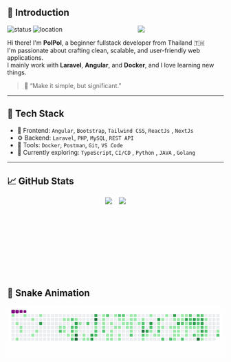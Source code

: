 ## 👋 Introduction

<!-- Profile GIF -->
<img align='right' src='https://user-images.githubusercontent.com/5713670/87202985-820dcb80-c2b6-11ea-9f56-7ec461c497c3.gif' width='200"'>

![status](https://img.shields.io/badge/status-active-brightgreen)
![location](https://img.shields.io/badge/location-Thailand-ff69b4)


Hi there! I'm **PolPol**, a beginner fullstack developer from Thailand 🇹🇭  
I'm passionate about crafting clean, scalable, and user-friendly web applications.  
I mainly work with **Laravel**, **Angular**, and **Docker**, and I love learning new things.

> 🧠 “Make it simple, but significant.”

---

## 🚀 Tech Stack

- 🧩 Frontend: `Angular`, `Bootstrap`, `Tailwind CSS`, `ReactJs` , `NextJs` 
- ⚙️ Backend: `Laravel`, `PHP`, `MySQL`, `REST API`
- 🧰 Tools: `Docker`, `Postman`, `Git`, `VS Code`
- 🔭 Currently exploring: `TypeScript`, `CI/CD` , `Python` , `JAVA` , `Golang` 

---


## 📈 GitHub Stats

<div style="display: flex; justify-content: center; gap: 1rem;">
<img src="https://github-readme-stats.vercel.app/api?username=jirametss&show_icons=true&theme=tokyonight&hide_border=true&card_width=400" height="180px" />
<img src="https://github-readme-stats.vercel.app/api/top-langs/?username=jirametss&layout=compact&theme=tokyonight&hide_border=true&card_width=400" height="180px" />
</div>

## 🐍 Snake Animation

![snake gif](https://raw.githubusercontent.com/Platane/snk/output/github-contribution-grid-snake.gif)
